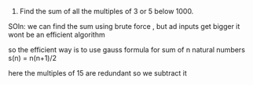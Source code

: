 1) Find the sum of all the multiples of 3 or 5 below 1000.

SOln:  we can find the sum using brute force  , but ad inputs get bigger it wont be an 
 efficient algorithm 

 so the efficient way is to use gauss formula for sum of n natural numbers
 s(n) = n(n+1)/2

 here the multiples of 15 are redundant so we subtract it 
 